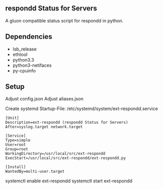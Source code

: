 respondd Status for Servers
---------------------------------

A gluon compatible status script for respondd in python.

## Dependencies

 * lsb_release
 * ethtool
 * python3.3
 * python3-netifaces
 * py-cpuinfo

## Setup

Adjust config.json
Adjust aliases.json

Create systemd Startup-File:
/etc/systemd/system/ext-respondd.service
```
[Unit]
Description=ext-respondd (respondd Status for Servers)
After=syslog.target network.target

[Service]
Type=simple
User=root
Group=root
WorkingDirectory=/usr/local/src/ext-respondd
ExecStart=/usr/local/src/ext-respondd/ext-respondd.py

[Install]
WantedBy=multi-user.target
```

systemctl enable ext-respondd
systemctl start ext-respondd
